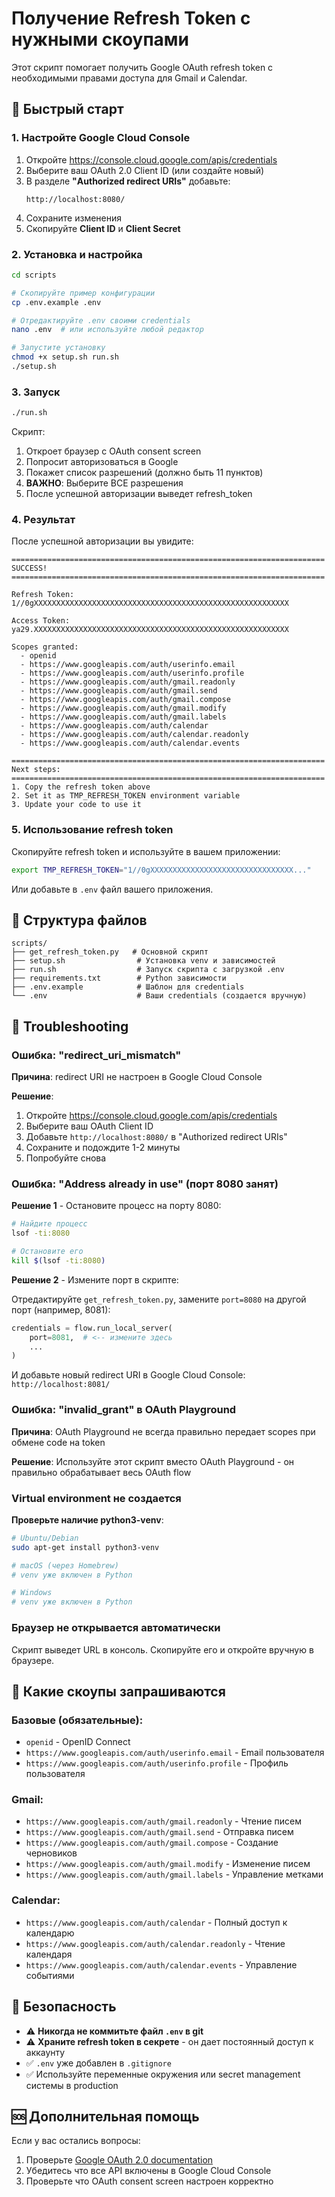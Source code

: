 # Получение Refresh Token с нужными скоупами

Этот скрипт помогает получить Google OAuth refresh token с необходимыми правами доступа для Gmail и Calendar.

## 🚀 Быстрый старт

### 1. Настройте Google Cloud Console

1. Откройте https://console.cloud.google.com/apis/credentials
2. Выберите ваш OAuth 2.0 Client ID (или создайте новый)
3. В разделе **"Authorized redirect URIs"** добавьте:
   ```
   http://localhost:8080/
   ```
4. Сохраните изменения
5. Скопируйте **Client ID** и **Client Secret**

### 2. Установка и настройка

```bash
cd scripts

# Скопируйте пример конфигурации
cp .env.example .env

# Отредактируйте .env своими credentials
nano .env  # или используйте любой редактор

# Запустите установку
chmod +x setup.sh run.sh
./setup.sh
```

### 3. Запуск

```bash
./run.sh
```

Скрипт:
1. Откроет браузер с OAuth consent screen
2. Попросит авторизоваться в Google
3. Покажет список разрешений (должно быть 11 пунктов)
4. **ВАЖНО**: Выберите ВСЕ разрешения
5. После успешной авторизации выведет refresh_token

### 4. Результат

После успешной авторизации вы увидите:

```
======================================================================
SUCCESS!
======================================================================

Refresh Token:
1//0gXXXXXXXXXXXXXXXXXXXXXXXXXXXXXXXXXXXXXXXXXXXXXXXXXXXXXXXXX

Access Token:
ya29.XXXXXXXXXXXXXXXXXXXXXXXXXXXXXXXXXXXXXXXXXXXXXXXXXXXXXXXXX

Scopes granted:
  - openid
  - https://www.googleapis.com/auth/userinfo.email
  - https://www.googleapis.com/auth/userinfo.profile
  - https://www.googleapis.com/auth/gmail.readonly
  - https://www.googleapis.com/auth/gmail.send
  - https://www.googleapis.com/auth/gmail.compose
  - https://www.googleapis.com/auth/gmail.modify
  - https://www.googleapis.com/auth/gmail.labels
  - https://www.googleapis.com/auth/calendar
  - https://www.googleapis.com/auth/calendar.readonly
  - https://www.googleapis.com/auth/calendar.events

======================================================================
Next steps:
======================================================================
1. Copy the refresh token above
2. Set it as TMP_REFRESH_TOKEN environment variable
3. Update your code to use it
```

### 5. Использование refresh token

Скопируйте refresh token и используйте в вашем приложении:

```bash
export TMP_REFRESH_TOKEN="1//0gXXXXXXXXXXXXXXXXXXXXXXXXXXXXXXXX..."
```

Или добавьте в `.env` файл вашего приложения.

## 📁 Структура файлов

```
scripts/
├── get_refresh_token.py   # Основной скрипт
├── setup.sh                # Установка venv и зависимостей
├── run.sh                  # Запуск скрипта с загрузкой .env
├── requirements.txt        # Python зависимости
├── .env.example            # Шаблон для credentials
└── .env                    # Ваши credentials (создается вручную)
```

## 🔧 Troubleshooting

### Ошибка: "redirect_uri_mismatch"

**Причина**: redirect URI не настроен в Google Cloud Console

**Решение**:
1. Откройте https://console.cloud.google.com/apis/credentials
2. Выберите ваш OAuth Client ID
3. Добавьте `http://localhost:8080/` в "Authorized redirect URIs"
4. Сохраните и подождите 1-2 минуты
5. Попробуйте снова

### Ошибка: "Address already in use" (порт 8080 занят)

**Решение 1** - Остановите процесс на порту 8080:
```bash
# Найдите процесс
lsof -ti:8080

# Остановите его
kill $(lsof -ti:8080)
```

**Решение 2** - Измените порт в скрипте:

Отредактируйте `get_refresh_token.py`, замените `port=8080` на другой порт (например, 8081):

```python
credentials = flow.run_local_server(
    port=8081,  # <-- измените здесь
    ...
)
```

И добавьте новый redirect URI в Google Cloud Console: `http://localhost:8081/`

### Ошибка: "invalid_grant" в OAuth Playground

**Причина**: OAuth Playground не всегда правильно передает scopes при обмене code на token

**Решение**: Используйте этот скрипт вместо OAuth Playground - он правильно обрабатывает весь OAuth flow

### Virtual environment не создается

**Проверьте наличие python3-venv**:

```bash
# Ubuntu/Debian
sudo apt-get install python3-venv

# macOS (через Homebrew)
# venv уже включен в Python

# Windows
# venv уже включен в Python
```

### Браузер не открывается автоматически

Скрипт выведет URL в консоль. Скопируйте его и откройте вручную в браузере.

## 📝 Какие скоупы запрашиваются

### Базовые (обязательные):
- `openid` - OpenID Connect
- `https://www.googleapis.com/auth/userinfo.email` - Email пользователя
- `https://www.googleapis.com/auth/userinfo.profile` - Профиль пользователя

### Gmail:
- `https://www.googleapis.com/auth/gmail.readonly` - Чтение писем
- `https://www.googleapis.com/auth/gmail.send` - Отправка писем
- `https://www.googleapis.com/auth/gmail.compose` - Создание черновиков
- `https://www.googleapis.com/auth/gmail.modify` - Изменение писем
- `https://www.googleapis.com/auth/gmail.labels` - Управление метками

### Calendar:
- `https://www.googleapis.com/auth/calendar` - Полный доступ к календарю
- `https://www.googleapis.com/auth/calendar.readonly` - Чтение календаря
- `https://www.googleapis.com/auth/calendar.events` - Управление событиями

## 🔐 Безопасность

- ⚠️ **Никогда не коммитьте файл `.env` в git**
- ⚠️ **Храните refresh token в секрете** - он дает постоянный доступ к аккаунту
- ✅ `.env` уже добавлен в `.gitignore`
- ✅ Используйте переменные окружения или secret management системы в production

## 🆘 Дополнительная помощь

Если у вас остались вопросы:
1. Проверьте [Google OAuth 2.0 documentation](https://developers.google.com/identity/protocols/oauth2)
2. Убедитесь что все API включены в Google Cloud Console
3. Проверьте что OAuth consent screen настроен корректно

